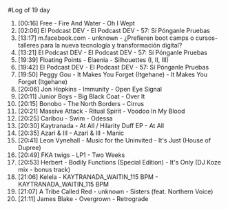 #Log of 19 day

1. [00:16] Free - Fire And Water - Oh I Wept
1. [02:06] El Podcast DEV - El Podcast DEV - 57: Sí Pónganle Pruebas
1. [13:17] m.facebook.com - unknown - ¿Prefieren boot camps o cursos-talleres para la nueva tecnología y transformación digital?
1. [13:21] El Podcast DEV - El Podcast DEV - 57: Sí Pónganle Pruebas
1. [19:39] Floating Points - Elaenia - Silhouettes (I, II, III)
1. [19:42] El Podcast DEV - El Podcast DEV - 57: Sí Pónganle Pruebas
1. [19:50] Peggy Gou - It Makes You Forget (Itgehane) - It Makes You Forget (Itgehane)
1. [20:06] Jon Hopkins - Immunity - Open Eye Signal
1. [20:11] Junior Boys - Big Black Coat - Over It
1. [20:15] Bonobo - The North Borders - Cirrus
1. [20:21] Massive Attack - Ritual Spirit - Voodoo In My Blood
1. [20:25] Caribou - Swim - Odessa
1. [20:30] Kaytranada - At All / Hilarity Duff EP - At All
1. [20:35] Azari & III - Azari & III - Manic
1. [20:41] Leon Vynehall - Music for the Uninvited - It's Just (House of Dupree)
1. [20:49] FKA twigs - LP1 - Two Weeks
1. [20:53] Herbert - Bodily Functions (Special Edition) - It's Only (DJ Koze mix - bonus track)
1. [21:06] Kelela - KAYTRANADA_WAITIN_115 BPM - KAYTRANADA_WAITIN_115 BPM
1. [21:07] A Tribe Called Red - unknown - Sisters (feat. Northern Voice)
1. [21:11] James Blake - Overgrown - Retrograde
